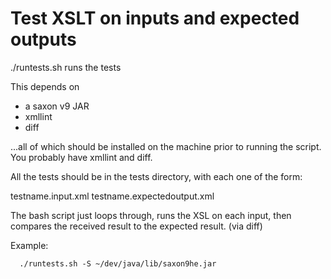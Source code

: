 # Test XSLT on inputs and expected outputs

./runtests.sh runs the tests

This depends on

* a saxon v9 JAR
* xmllint
* diff

...all of which should be installed on the machine prior to running the script.
You probably have xmllint and diff. 

All the tests should be in the tests directory,
with each one of the form:

testname.input.xml
testname.expectedoutput.xml


The bash script just loops through, runs the XSL on each input, then
compares the received result to the expected result. (via diff)

Example:

```
  ./runtests.sh -S ~/dev/java/lib/saxon9he.jar 
```



